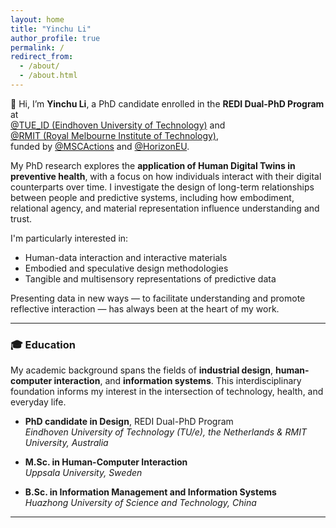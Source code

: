 ```yaml
---
layout: home
title: "Yinchu Li"
author_profile: true
permalink: /
redirect_from: 
  - /about/
  - /about.html
---
```


👋 Hi, I’m **Yinchu Li**, a PhD candidate enrolled in the **REDI Dual-PhD Program** at  
[@TUE_ID (Eindhoven University of Technology)](https://www.tue.nl/en/) and  
[@RMIT (Royal Melbourne Institute of Technology)](https://www.rmit.edu.au/),  
funded by [@MSCActions](https://marie-sklodowska-curie-actions.ec.europa.eu/) and [@HorizonEU](https://research-and-innovation.ec.europa.eu/funding/funding-opportunities/funding-programmes-and-open-calls/horizon-europe_en).

My PhD research explores the **application of Human Digital Twins in preventive health**, with a focus on how individuals interact with their digital counterparts over time. I investigate the design of long-term relationships between people and predictive systems, including how embodiment, relational agency, and material representation influence understanding and trust.

I'm particularly interested in:
- Human-data interaction and interactive materials  
- Embodied and speculative design methodologies  
- Tangible and multisensory representations of predictive data  

Presenting data in new ways — to facilitate understanding and promote reflective interaction — has always been at the heart of my work.

---

### 🎓 Education

My academic background spans the fields of **industrial design**, **human-computer interaction**, and **information systems**. This interdisciplinary foundation informs my interest in the intersection of technology, health, and everyday life.

- **PhD candidate in Design**, REDI Dual-PhD Program  
  *Eindhoven University of Technology (TU/e), the Netherlands & RMIT University, Australia*

- **M.Sc. in Human-Computer Interaction**  
  *Uppsala University, Sweden*

- **B.Sc. in Information Management and Information Systems**  
  *Huazhong University of Science and Technology, China*

---

